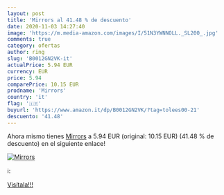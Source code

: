 ```yaml
---
layout: post
title: 'Mirrors al 41.48 % de descuento'
date: 2020-11-03 14:27:40
image: 'https://m.media-amazon.com/images/I/51N3YWNNOLL._SL200_.jpg'
comments: true
category: ofertas
author: ring
slug: 'B0012GN2VK-it'
actualPrice: 5.94 EUR
currency: EUR
price: 5.94
comparePrice: 10.15 EUR
prodname: 'Mirrors'
country: 'it'
flag: '🇮🇹'
buyurl: 'https://www.amazon.it/dp/B0012GN2VK/?tag=tolees00-21'
descuento: '41.48'
---
```


Ahora mismo tienes [Mirrors](https://www.amazon.it/dp/B0012GN2VK/?tag=tolees00-21) a 5.94 EUR (original: 10.15 EUR) (41.48 %  de descuento) en el siguiente enlace!

[![Mirrors](https://m.media-amazon.com/images/I/51N3YWNNOLL._SL200_.jpg)](https://www.amazon.it/dp/B0012GN2VK/?tag=tolees00-21)

ℹ️:


[Visítala!!!](https://www.amazon.it/dp/B0012GN2VK/?tag=tolees00-21)
